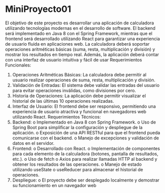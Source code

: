 # MiniProyecto01
El objetivo de este proyecto es desarrollar una aplicación de calculadora 
utilizando tecnologías modernas en el desarrollo de software. El backend será 
implementado en Java 8 con el Spring Framework, mientras que el frontend será 
desarrollado utilizando React para garantizar una experiencia de usuario fluida en 
aplicaciones web.
La calculadora deberá soportar operaciones aritméticas básicas (suma, resta, 
multiplicación y división) y mostrar los resultados en tiempo real. Además, la 
aplicación deberá contar con una interfaz de usuario intuitiva y fácil de usar
Requerimientos Funcionales:
1. Operaciones Aritméticas Básicas: La calculadora debe permitir al usuario 
realizar operaciones de suma, resta, multiplicación y división.
2. Validación de Entradas: El sistema debe validar las entradas del usuario para 
evitar operaciones inválidas, como divisiones por cero.
3. Historia de Operaciones: La aplicación debe permitir visualizar el historial de 
las últimas 10 operaciones realizadas.
4. Interfaz de Usuario: El frontend debe ser responsivo, permitiendo una 
experiencia de usuario atractiva y funcional en navegadores web utilizando 
React.
Requerimientos Técnicos:
1. Backend:
o Implementado en Java 8 con Spring Framework.
o Uso de Spring Boot para simplificar la configuración y despliegue de la 
aplicación.
o Exposición de una API RESTful para que el frontend pueda comunicarse 
con el backend.
o Manejo de excepciones y validación de datos en el servidor.
2. Frontend:
o Desarrollado con React.
o Implementación de componentes para cada elemento de la calculadora 
(botones, pantalla de resultados, etc.).
o Uso de fetch o Axios para realizar llamadas HTTP al backend y obtener 
los resultados de las operaciones.
o Manejo de estado utilizando useState o useReducer para almacenar el 
historial de operaciones.
3. Despliegue:
o El proyecto debe ser desplegado localmente y demostrar su 
funcionamiento en un navegador web
